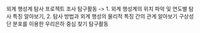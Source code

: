 외계 행성계 탐사 프로젝트 조사 탐구활동 -> 1. 외계 행성계의 위치 파악 및 연도별 탐사 특징 알아보기, 2. 탐사 방법과 외계 행성의 물리적 특징 간의 관계 알아보기
구상성단 분포를 이용한 우리은하 중심 찾기 탐구활동
